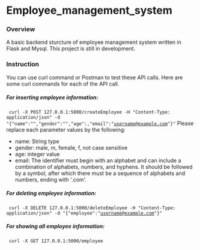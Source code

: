 # Employee_management_system

### Overview
A basic backend sturcture of employee management system written in Flask and Mysql. This project is still in development. 
### Instruction
You can use curl command or Postman to test these API calls. Here are some curl commands for each of the API call. 

##### For inserting employee information:
<code> curl -X POST 127.0.0.1:5000/createEmployee -H "Content-Type: application/json" -d "{\"name\":\"<name>\",\"gender\":\"<gender>\",\"age\":<age>,\"email\":\"<username@example.com>\"}"</code>
Please replace each parameter values by the following:
- name: String type
- gender: male, m, female, f, not case sensitive
- age: integer value
- email: The identifier must begin with an alphabet and can include a combination of alphabets, numbers, and hyphens. It should be followed by a symbol, after which there must be a sequence of alphabets and numbers, ending with '.com'.

##### For deleting employee information:
<code> curl -X DELETE 127.0.0.1:5000/deleteEmployee -H "Content-Type: application/json" -d "{\"employee\":\"<username@example.com>\"}"</code>


##### For showing all employee information:
<code> curl -X GET 127.0.0.1:5000/employee </code>